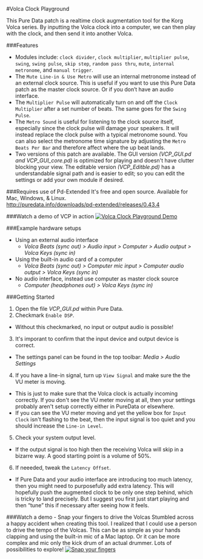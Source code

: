 #Volca Clock Playground

This Pure Data patch is a realtime clock augmentation tool for the Korg Volca series. By inputting the Volca clock into a computer, we can then play with the clock, and then send it into another Volca.

###Features
- Modules include: `clock divider`, `clock multiplier`, `multiplier pulse`, `swing`, `swing pulse`, `skip step`, `random pass thru`, `mute`, `internal metronome`, and `manual trigger`.
- The `Mute Line-in & Use Metro` will use an internal metronome instead of an external clock source. This is useful if you want to use this Pure Data patch as the master clock source. Or if you don’t have an audio interface.
- The `Multiplier Pulse` will automatically turn on and off the `Clock Multiplier` after a set number of beats. The same goes for the `Swing Pulse`.
- The `Metro Sound` is useful for listening to the clock source itself, especially since the clock pulse will damage your speakers. It will instead replace the clock pulse with a typical metronome sound. You can also select the metronome time signature by adjusting the `Metro Beats Per Bar` and therefore affect where the up beat lands.
- Two versions of this patch are available. The GUI version *(VCP_GUI.pd and VCP_GUI_core.pd)* is optimized for playing and doesn't have clutter blocking your view. The editable version *(VCP_Editble.pd)* has a understandable signal path and is easier to edit; so you can edit the settings or add your own module if desired.

###Requires use of Pd-Extended
It's free and open source. Available for Mac, Windows, & Linux.<br>
http://puredata.info/downloads/pd-extended/releases/0.43.4

###Watch a demo of VCP in action
[![Volca Clock Playground Demo](https://img.youtube.com/vi/D63YXrjken0/0.jpg)](https://www.youtube.com/watch?v=D63YXrjken0)

###Example hardware setups
- Using an external audio interface
  - *Volca Beats (sync out) > Audio input > Computer > Audio output > Volca Keys (sync in)*
- Using the built-in audio card of a computer
  - *Volca Beats (sync out) > Computer mic input > Computer audio output > Volca Keys (sync in)*
- No audio interface, instead use computer as master clock source
  - *Computer (headphones out) > Volca Keys (sync in)*

###Getting Started
1. Open the file *VCP_GUI.pd* within Pure Data.
2. Checkmark `Enable DSP`.
  - Without this checkmarked, no input or output audio is possible!
3. It's imporant to confirm that the input device and output device is correct.
  - The settings panel can be found in the top toolbar: *Media > Audio Settings*
4. If you have a line-in signal, turn up `View Signal` and make sure the the VU meter is moving.
  - This is just to make sure that the Volca clock is actually incoming correctly. If you don't see the VU meter moving at all, then your settings probably aren't setup correctly either in PureData or elsewhere. 
  - If you can see the VU meter moving and yet the yellow box for `Input Clock` isn't flashing to the beat, then the input signal is too quiet and you should increase the `Line-in Level`.
5. Check your system output level.
  - If the output signal is too high then the receiving Volca will skip in a bizarre way. A good starting point is a volume of 50%.
6. If neeeded, tweak the `Latency Offset`.
  - If Pure Data and your audio interface are introducing too much latency, then you might need to purposefully add extra latency. This will hopefully push the augmented clock to be only one step behind, which is tricky to land precisely. But I suggest you first just start playing and then “tune” this if necessary after seeing how it feels.

###Watch a demo - Snap your fingers to drive the Volcas
Stumbled across a happy accident when creating this tool.  I realized that I could use a person to drive the tempo of the Volcas. This can be as simple as your hands clapping and using the built-in mic of a Mac laptop. Or it can be more complex and mic only the kick drum of an actual drummer. Lots of possibilities to explore!
[![Snap your fingers](https://img.youtube.com/vi/7tdasezAuxI/0.jpg)](https://www.youtube.com/watch?v=7tdasezAuxI)

